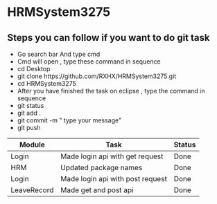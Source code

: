 # HRMSystem3275


  
 
## Steps you can follow if you want to do git task  ##
   <ul>
   <li> Go search bar And type cmd </li>
   <li> Cmd will open , type these command in sequence </li>
   <li> cd Desktop </li>
   <li> git clone https://github.com/RXHX/HRMSystem3275.git </li>
   <li> cd HRMSystem3275 </li>
   <li> After you have finished the task on eclipse , type the command in sequence </li>
   <li> git status </li>
   <li>  git add .  </li>
    <li>  git commit -m " type your message" </li>
     <li>  git push </li>   
   </ul>
    

| Module | Task | Status
| ---   | ---  | ---
| Login | Made login api with get request | Done
| HRM | Updated package names | Done
| Login | Made login api with post request | Done
| LeaveRecord | Made get and post api | Done
